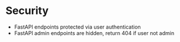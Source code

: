 # Security

- FastAPI endpoints protected via user authentication
- FastAPI admin endpoints are hidden, return 404 if user not admin